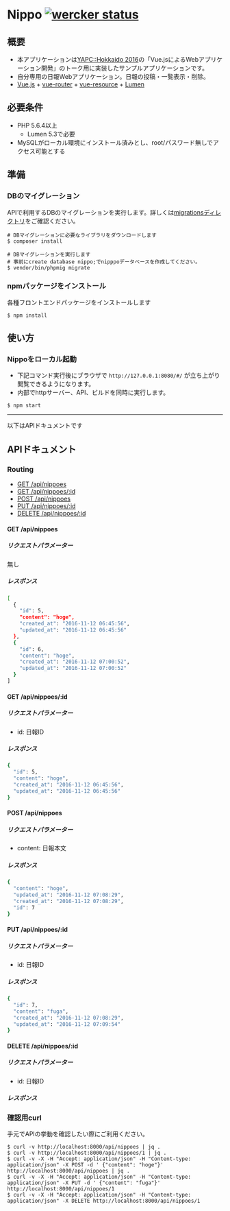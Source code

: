 # Nippo [![wercker status](https://app.wercker.com/status/844ced4f65f2dfadc72f81c0532cd50d/s/master "wercker status")](https://app.wercker.com/project/byKey/844ced4f65f2dfadc72f81c0532cd50d)

## 概要
* 本アプリケーションは[YAPC::Hokkaido 2016](http://yapcjapan.org/2016hokkaido/)の「Vue.jsによるWebアプリケーション開発」のトーク用に実装したサンプルアプリケーションです。
* 自分専用の日報Webアプリケーション。日報の投稿・一覧表示・削除。
* [Vue.js](https://github.com/vuejs/vue) + [vue-router](https://github.com/vuejs/vue-router) + [vue-resource](https://github.com/pagekit/vue-resource) + [Lumen](https://lumen.laravel.com/)

## 必要条件
* PHP 5.6.4以上
  * Lumen 5.3で必要
* MySQLがローカル環境にインストール済みとし、root/パスワード無しでアクセス可能とする

## 準備
### DBのマイグレーション
APIで利用するDBのマイグレーションを実行します。詳しくは[migrationsディレクトリ](./migrations)をご確認ください。

```
# DBマイグレーションに必要なライブラリをダウンロードします
$ composer install

# DBマイグレーションを実行します
# 事前にcreate database nippo;でnipppoデータベースを作成してください。
$ vendor/bin/phpmig migrate
```

### npmパッケージをインストール
各種フロントエンドパッケージをインストールします

```
$ npm install
```

## 使い方
### Nippoをローカル起動
* 下記コマンド実行後にブラウザで `http://127.0.0.1:8080/#/` が立ち上がり閲覧できるようになります。
* 内部でhttpサーバー、API、ビルドを同時に実行します。

```
$ npm start
```

---

以下はAPIドキュメントです

## APIドキュメント

### Routing
* [GET /api/nippoes](#get-apinippoes)
* [GET /api/nippoes/:id](#get-apinippoesid)
* [POST /api/nippoes](#post-apinippoes)
* [PUT /api/nippoes/:id](#put-apinippoesid)
* [DELETE /api/nippoes/:id](#delete-apinippoesid)

#### GET /api/nippoes
##### リクエストパラメーター
無し

##### レスポンス
```sh
[
  {
    "id": 5,
    "content": "hoge",
    "created_at": "2016-11-12 06:45:56",
    "updated_at": "2016-11-12 06:45:56"
  },
  {
    "id": 6,
    "content": "hoge",
    "created_at": "2016-11-12 07:00:52",
    "updated_at": "2016-11-12 07:00:52"
  }
]
```

#### GET /api/nippoes/:id
##### リクエストパラメーター
* id: 日報ID

##### レスポンス
```sh
{
  "id": 5,
  "content": "hoge",
  "created_at": "2016-11-12 06:45:56",
  "updated_at": "2016-11-12 06:45:56"
}
```

#### POST /api/nippoes
##### リクエストパラメーター
* content: 日報本文

##### レスポンス
```sh
{
  "content": "hoge",
  "updated_at": "2016-11-12 07:08:29",
  "created_at": "2016-11-12 07:08:29",
  "id": 7
}
```

####  PUT /api/nippoes/:id
##### リクエストパラメーター
* id: 日報ID

##### レスポンス
```sh
{
  "id": 7,
  "content": "fuga",
  "created_at": "2016-11-12 07:08:29",
  "updated_at": "2016-11-12 07:09:54"
}
```

####  DELETE /api/nippoes/:id
##### リクエストパラメーター
* id: 日報ID

##### レスポンス


### 確認用curl
手元でAPIの挙動を確認したい際にご利用ください。

```
$ curl -v http://localhost:8000/api/nippoes | jq .
$ curl -v http://localhost:8000/api/nippoes/1 | jq .
$ curl -v -X -H "Accept: application/json" -H "Content-type: application/json" -X POST -d ' {"content": "hoge"}' http://localhost:8000/api/nippoes | jq .
$ curl -v -X -H "Accept: application/json" -H "Content-type: application/json" -X PUT -d ' {"content": "fuga"}' http://localhost:8000/api/nippoes/1
$ curl -v -X -H "Accept: application/json" -H "Content-type: application/json" -X DELETE http://localhost:8000/api/nippoes/1
```

